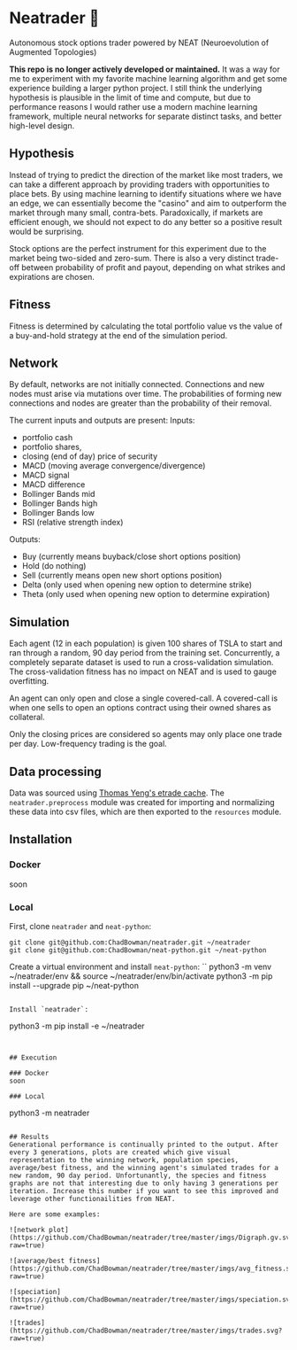 # Neatrader 💸

Autonomous stock options trader powered by NEAT (Neuroevolution of Augmented Topologies)

**This repo is no longer actively developed or maintained.** It was a way for me to experiment with my favorite machine learning algorithm and get some experience building a larger python project. I still think the underlying hypothesis is plausible in the limit of time and compute, but due to performance reasons I would rather use a modern machine learning framework, multiple neural networks for separate distinct tasks, and better high-level design.

## Hypothesis
Instead of trying to predict the direction of the market like most traders, we can take a different approach by providing traders with opportunities to place bets. By using machine learning to identify situations where we have an edge, we can essentially become the "casino" and aim to outperform the market through many small, contra-bets. Paradoxically, if markets are efficient enough, we should not expect to do any better so a positive result would be surprising.

Stock options are the perfect instrument for this experiment due to the market being two-sided and zero-sum. There is also a very distinct trade-off between probability of profit and payout, depending on what strikes and expirations are chosen.

## Fitness
Fitness is determined by calculating the total portfolio value vs the value of a buy-and-hold strategy at the end of the simulation period.

## Network
By default, networks are not initially connected. Connections and new nodes must arise via mutations over time. The probabilities of forming new connections and nodes are greater than the probability of their removal.

The current inputs and outputs are present:
Inputs:
 - portfolio cash
 - portfolio shares,
 - closing (end of day) price of security
 - MACD (moving average convergence/divergence)
 - MACD signal
 - MACD difference
 - Bollinger Bands mid
 - Bollinger Bands high
 - Bollinger Bands low
 - RSI (relative strength index)

Outputs:
 - Buy (currently means buyback/close short options position)
 - Hold (do nothing)
 - Sell (currently means open new short options position)
 - Delta (only used when opening new option to determine strike)
 - Theta (only used when opening new option to determine expiration)

## Simulation
Each agent (12 in each population) is given 100 shares of TSLA to start and ran through a random, 90 day period from the training set. Concurrently, a completely separate dataset is used to run a cross-validation simulation. The cross-validation fitness has no impact on NEAT and is used to gauge overfitting.

An agent can only open and close a single covered-call. A covered-call is when one sells to open an options contract using their owned shares as collateral.

Only the closing prices are considered so agents may only place one trade per day. Low-frequency trading is the goal.

## Data processing
Data was sourced using [Thomas Yeng's etrade cache](https://drive.google.com/drive/folders/1a7afPF3k-I0kjA3aybJWR1-rIQTNK_ef?usp=share_link). The `neatrader.preprocess` module was created for importing and normalizing these data into csv files, which are then exported to the `resources` module.

## Installation
### Docker
soon

### Local
First, clone `neatrader` and `neat-python`:
```
git clone git@github.com:ChadBowman/neatrader.git ~/neatrader
git clone git@github.com:ChadBowman/neat-python.git ~/neat-python
```

Create a virtual environment and install `neat-python`:
``
python3 -m venv ~/neatrader/env && source ~/neatrader/env/bin/activate
python3 -m pip install --upgrade pip ~/neat-python
```

Install `neatrader`:
```
python3 -m pip install -e ~/neatrader
```


## Execution

### Docker
soon

### Local
```
python3 -m neatrader
```

## Results
Generational performance is continually printed to the output. After every 3 generations, plots are created which give visual representation to the winning network, population species, average/best fitness, and the winning agent's simulated trades for a new random, 90 day period. Unfortunantly, the species and fitness graphs are not that interesting due to only having 3 generations per iteration. Increase this number if you want to see this improved and leverage other functionailities from NEAT.

Here are some examples:

![network plot](https://github.com/ChadBowman/neatrader/tree/master/imgs/Digraph.gv.svg.png?raw=true)

![average/best fitness](https://github.com/ChadBowman/neatrader/tree/master/imgs/avg_fitness.svg?raw=true)

![speciation](https://github.com/ChadBowman/neatrader/tree/master/imgs/speciation.svg?raw=true)

![trades](https://github.com/ChadBowman/neatrader/tree/master/imgs/trades.svg?raw=true)

